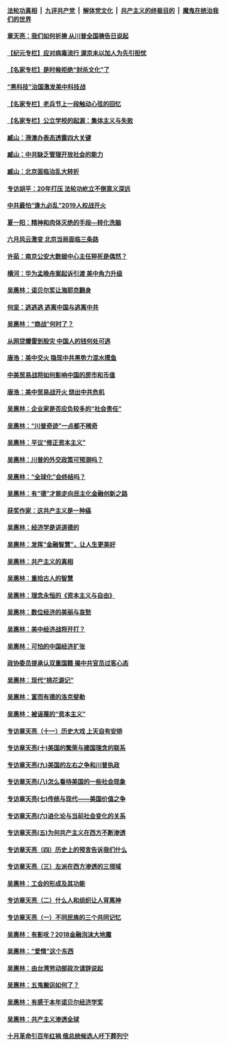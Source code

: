 

####  [法轮功真相](../../../../basic/blob/master/README.md?t=06221002) &nbsp;|&nbsp; [九评共产党](../../../../9ping.md/blob/master/README.md?t=06221002) &nbsp;|&nbsp; [解体党文化](../../../../jtdwh.md/blob/master/README.md?t=06221002)  &nbsp;|&nbsp; [共产主义的终极目的](../../../../gczydzjmd.md/blob/master/README.md?t=06221002) &nbsp;|&nbsp; [魔鬼在统治我们的世界](../../../../mgztzwmdsj.md/blob/master/README.md?t=06221002) 

#### [章天亮：我们如何祈祷 从川普全国祷告日说起](../pages/nsc423/n11944627.md?t=06221002) 

#### [【纪元专栏】应对病毒流行 渥京未以加人为先引担忧](../pages/nsc423/n11875714.md?t=06221002) 

#### [【名家专栏】是时候拒绝“封杀文化”了](../pages/nsc423/n11814093.md?t=06221002) 

#### [“黑科技”治国激发美中科技战](../pages/nsc423/n11638056.md?t=06221002) 

#### [【名家专栏】老兵节上一段触动心弦的回忆](../pages/nsc423/n11646016.md?t=06221002) 

#### [【名家专栏】公立学校的起源：集体主义与失败](../pages/nsc423/n11601833.md?t=06221002) 

#### [臧山：港澳办表态透露四大关键](../pages/nsc423/n11421628.md?t=06221002) 

#### [臧山：中共缺乏管理开放社会的能力](../pages/nsc423/n11407457.md?t=06221002) 

#### [臧山：北京面临治乱大转折](../pages/nsc423/n11406895.md?t=06221002) 

#### [专访胡平：20年打压 法轮功屹立不倒意义深远](../pages/nsc423/n11398800.md?t=06221002) 

#### [中共最怕“逢九必乱”2019人权战开火](../pages/nsc423/n11385248.md?t=06221002) 

#### [夏一阳：精神和肉体灭绝的手段—转化洗脑](../pages/nsc423/n11368250.md?t=06221002) 

#### [六月风云激变 北京当局面临三条路](../pages/nsc423/n11313668.md?t=06221002) 

#### [许茹：南京公安大数据中心主任猝死是偶然？](../pages/nsc423/n11064744.md?t=06221002) 

#### [横河：华为孟晚舟案起诉引渡 美中角力升级](../pages/nsc423/n11027230.md?t=06221002) 

#### [吴惠林：诺贝尔奖让海耶克翻身](../pages/nsc423/n10890049.md?t=06221002) 

#### [何坚：逃逃逃 逃离中国与逃离中共](../pages/nsc423/n10592891.md?t=06221002) 

#### [吴惠林：“商战”何时了？](../pages/nsc423/n10573558.md?t=06221002) 

#### [从网贷爆雷到股灾 中国人的钱何处可逃](../pages/nsc423/n10572800.md?t=06221002) 

#### [唐浩：美中交火 隐现中共黑势力混水摸鱼](../pages/nsc423/n10544040.md?t=06221002) 

#### [中美贸易战将如何影响中国的房市和币值](../pages/nsc423/n10543697.md?t=06221002) 

#### [唐浩：美中贸易战开火 烧出中共危机](../pages/nsc423/n10540126.md?t=06221002) 

#### [吴惠林：企业家是否应负较多的“社会责任”](../pages/nsc423/n10535022.md?t=06221002) 

#### [吴惠林：“川普奇迹”一点都不稀奇](../pages/nsc423/n10512808.md?t=06221002) 

#### [吴惠林：平议“修正资本主义”](../pages/nsc423/n10495724.md?t=06221002) 

#### [吴惠林：川普的外交政策可预测吗？](../pages/nsc423/n10462387.md?t=06221002) 

#### [吴惠林：“全球化”会终结吗？](../pages/nsc423/n10452838.md?t=06221002) 

#### [吴惠林：有“德”才能走向民主化金融创新之路](../pages/nsc423/n10432292.md?t=06221002) 

#### [获奖作家：这共产主义是一种癌](../pages/nsc423/n10431541.md?t=06221002) 

#### [吴惠林：经济学是讲道德的](../pages/nsc423/n10398014.md?t=06221002) 

#### [吴惠林：发挥“金融智慧”，让人生更美好](../pages/nsc423/n10375019.md?t=06221002) 

#### [吴惠林：共产主义的真相](../pages/nsc423/n10351394.md?t=06221002) 

#### [吴惠林：重拾古人的智慧](../pages/nsc423/n10337691.md?t=06221002) 

#### [吴惠林：理念永恒的《资本主义与自由》](../pages/nsc423/n10316274.md?t=06221002) 

#### [吴惠林：数位经济的美丽与哀愁](../pages/nsc423/n10292946.md?t=06221002) 

#### [吴惠林：美中经济战将开打？](../pages/nsc423/n10258825.md?t=06221002) 

#### [吴惠林：可怕的中国经济扩张](../pages/nsc423/n10219147.md?t=06221002) 

#### [政协委员提承认双重国籍 揭中共官员过客心态](../pages/nsc423/n10208809.md?t=06221002) 

#### [吴惠林：现代“桃花源记”](../pages/nsc423/n10185234.md?t=06221002) 

#### [吴惠林：富而有德的洛克斐勒](../pages/nsc423/n10142264.md?t=06221002) 

#### [吴惠林：被诬蔑的“资本主义”](../pages/nsc423/n10124816.md?t=06221002) 

#### [专访章天亮（十一）历史大戏 上天自有安排](../pages/nsc423/n10094905.md?t=06221002) 

#### [专访章天亮(十)美国的繁荣与建国理念的联系](../pages/nsc423/n10094899.md?t=06221002) 

#### [专访章天亮(九)美国的左右之争和川普执政](../pages/nsc423/n10094889.md?t=06221002) 

#### [专访章天亮(八)怎么看待美国的一些社会现象](../pages/nsc423/n10094857.md?t=06221002) 

#### [专访章天亮(七)传统与现代——美国价值之争](../pages/nsc423/n10093140.md?t=06221002) 

#### [专访章天亮(六)进化论与当前社会变化的关系](../pages/nsc423/n10092036.md?t=06221002) 

#### [专访章天亮(五)为何共产主义在西方不断渗透](../pages/nsc423/n10083620.md?t=06221002) 

#### [专访章天亮（四）历史上的预言告诉我们什么](../pages/nsc423/n10083606.md?t=06221002) 

#### [专访章天亮（三）左派在西方渗透的三领域](../pages/nsc423/n10081115.md?t=06221002) 

#### [吴惠林：工会的形成及其功能](../pages/nsc423/n10080633.md?t=06221002) 

#### [专访章天亮（二）什么人和组织让人背离神](../pages/nsc423/n10076637.md?t=06221002) 

#### [专访章天亮（一）不同民族的三个共同记忆](../pages/nsc423/n10074188.md?t=06221002) 

#### [吴惠林：有影呒？2018金融泡沫大地震](../pages/nsc423/n10040534.md?t=06221002) 

#### [吴惠林：“爱情”这个东西](../pages/nsc423/n10019423.md?t=06221002) 

#### [吴惠林：由台湾劳动部政次请辞说起](../pages/nsc423/n9979679.md?t=06221002) 

#### [吴惠林：五鬼搬运如何了？](../pages/nsc423/n9925338.md?t=06221002) 

#### [吴惠林：有感于本年诺贝尔经济学奖](../pages/nsc423/n9871883.md?t=06221002) 

#### [吴惠林：共产主义渗透全球](../pages/nsc423/n9812748.md?t=06221002) 

#### [十月革命引百年红祸 俄总统候选人吁下葬列宁](../pages/nsc423/n9810182.md?t=06221002) 

